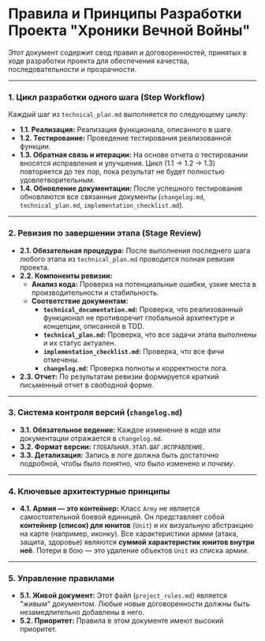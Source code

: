 # Правила и Принципы Разработки Проекта "Хроники Вечной Войны"

Этот документ содержит свод правил и договоренностей, принятых в ходе разработки проекта для обеспечения качества, последовательности и прозрачности.

---

### 1. Цикл разработки одного шага (Step Workflow)

Каждый шаг из `technical_plan.md` выполняется по следующему циклу:

- **1.1. Реализация:** Реализация функционала, описанного в шаге.
- **1.2. Тестирование:** Проведение тестирования реализованной функции.
- **1.3. Обратная связь и итерации:** На основе отчета о тестировании вносятся исправления и улучшения. Цикл (1.1 -> 1.2 -> 1.3) повторяется до тех пор, пока результат не будет полностью удовлетворительным.
- **1.4. Обновление документации:** После успешного тестирования обновляются все связанные документы (`changelog.md`, `technical_plan.md`, `implementation_checklist.md`).

---

### 2. Ревизия по завершении этапа (Stage Review)

- **2.1. Обязательная процедура:** После выполнения последнего шага любого этапа из `technical_plan.md` проводится полная ревизия проекта.
- **2.2. Компоненты ревизии:**
    - **Анализ кода:** Проверка на потенциальные ошибки, узкие места в производительности и стабильность.
    - **Соответствие документам:**
        - **`technical_documentation.md`:** Проверка, что реализованный функционал не противоречит глобальной архитектуре и концепции, описанной в TDD.
        - **`technical_plan.md`:** Проверка, что все задачи этапа выполнены и их статус актуален.
        - **`implementation_checklist.md`:** Проверка, что все фичи отмечены.
        - **`changelog.md`:** Проверка полноты и корректности лога.
- **2.3. Отчет:** По результатам ревизии формируется краткий письменный отчет в свободной форме.

---

### 3. Система контроля версий (`changelog.md`)

- **3.1. Обязательное ведение:** Каждое изменение в коде или документации отражается в `changelog.md`.
- **3.2. Формат версии:** `ГЛОБАЛЬНАЯ.ЭТАП.ШАГ.ИСПРАВЛЕНИЕ`.
- **3.3. Детализация:** Запись в логе должна быть достаточно подробной, чтобы было понятно, *что* было изменено и *почему*.

---

### 4. Ключевые архитектурные принципы

- **4.1. Армия — это контейнер:** Класс `Army` не является самостоятельной боевой единицей. Он представляет собой **контейнер (список) для юнитов** (`Unit`) и их визуальную абстракцию на карте (например, иконку). Все характеристики армии (атака, защита, здоровье) являются **суммой характеристик юнитов внутри неё**. Потери в бою — это удаление объектов `Unit` из списка армии.

---

### 5. Управление правилами

- **5.1. Живой документ:** Этот файл (`project_rules.md`) является "живым" документом. Любые новые договоренности должны быть незамедлительно добавлены в него.
- **5.2. Приоритет:** Правила в этом документе имеют высокий приоритет. 